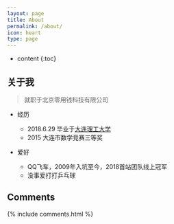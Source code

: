 ```yaml
---
layout: page
title: About
permalink: /about/
icon: heart
type: page
---
```


* content
{:toc}

## 关于我

> 就职于北京零用钱科技有限公司

- 经历
	- 2018.6.29 毕业于[大连理工大学](https://www.dlut.edu.cn/)
	- 2015 大连市数学竞赛三等奖

- 爱好
	- QQ飞车，2009年入坑至今，2018首站团队线上冠军
	- 没事爱打打乒乓球

## Comments

{% include comments.html %}
